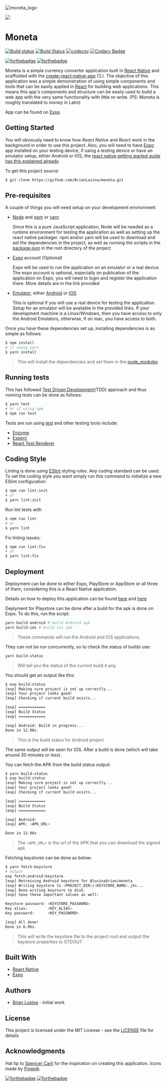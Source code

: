 ![moneta_logo](./assets/web_hi_res_512.png)

<a href="https://play.google.com/store/apps/details?id=com.moneta">
<img src="./images/google-play-badge.png">
</a>

# Moneta

[![Build status](https://build.appcenter.ms/v0.1/apps/74cd0001-10c9-4f9a-932b-1ecbd4adc2e3/branches/develop/badge)](https://appcenter.ms)
[![Build Status](https://travis-ci.org/BrianLusina/moneta.svg?branch=master)](https://travis-ci.org/BrianLusina/moneta)
[![codecov](https://codecov.io/gh/BrianLusina/moneta/branch/master/graph/badge.svg)](https://codecov.io/gh/BrianLusina/moneta)
[![Codacy Badge](https://api.codacy.com/project/badge/Grade/037db7c2c1ae43bd9d4086b78b6e964e)](https://www.codacy.com/app/BrianLusina/moneta?utm_source=github.com&amp;utm_medium=referral&amp;utm_content=BrianLusina/moneta&amp;utm_campaign=Badge_Grade)

[![forthebadge](http://forthebadge.com/images/badges/uses-js.svg)](http://forthebadge.com)
[![forthebadge](http://forthebadge.com/images/badges/built-for-android.svg)](http://forthebadge.com)

Moneta is a simple currency converter application built in [React Native](https://facebook.github.io/react-native/) and scaffolded with the [create-react-native-app](https://github.com/react-community/create-react-native-app) CLI. The objective of this application was a simple demonstration of using simple components and tools that can be easily applied in [React](https://facebook.github.io/react) for building web applications. This means this app's components and structure can be easily used to build a web app with the very same functionality with little re-write. 
(PS: Moneta is roughly translated to money in Latin)

App can be found on [Expo](https://exp.host/@lusinabrian/moneta)

## Getting Started

You will obviously need to know how *React Native* and *React* work in the background in order to use this project. Also, you will need to have [Expo](https://expo.io/) app installed on your testing device, if using a testing device or have an emulator setup, either Android or IOS, the [react native getting started guide has this explained already](https://facebook.github.io/react-native/docs/getting-started.html).

To get this project source:

```bash
$ git clone https://github.com/BrianLusina/moneta.git
```

## Pre-requisites

A couple of things you will need setup on your development environment

+ [Node](https://nodejs.org/en/) and [npm](https://www.npmjs.com/) or [yarn](https://yarnpkg.com/en/)
  
  Since this is a pure JavaScript application, Node will be needed as a runtime environment for testing the application as well as setting up the react native packager. npm and/or yarn will be used to download and set the dependencies in the project, as well as running the scripts in the [package.json](./package.json) in the root directory of the project
  
+ [Expo](https://expo.io/) account (Optional)
  
  Expo will be used to run the application on an emulator or a real device. The expo account is optional, especially on publication of the application on Expo, you will need to login and register the application there. More details are in the link provided

+ [Emulator](https://en.wikipedia.org/wiki/Emulator), either [Android](https://developer.android.com/studio/run/emulator.html) or [IOS](https://developer.apple.com/library/content/documentation/IDEs/Conceptual/iOS_Simulator_Guide/Introduction/Introduction.html)

  This is optional if you will use a real device for testing the application. Setup for an emulator will be available in the provided links. If your development machine is a Linux/Windows, then you have access to only the Android Emulators, otherwise, if on mac, you have access to both.
  
  
Once you have these dependencies set up, installing dependencies is as simple as follows:

```bash
$ npm install
# if using yarn
$ yarn install
```
> This will install the dependencies and set them in the [node_modules](./node_modules)

## Running tests

This has followed [Test Driven Development](https://en.wikipedia.org/wiki/Test-driven_development)(TDD) approach and thus running tests can be done as follows:

```bash
$ yarn test
# or if using npm
$ npm run test
```

Tests are run using [jest](https://facebook.github.io/jest/) and other testing tools include:
+ [Enzyme](http://airbnb.io/enzyme/)
+ [Expect](http://facebook.github.io/jest/docs/en/expect.html#expectvalue)
+ [React Test Renderer](https://www.npmjs.com/package/react-test-renderer)

## Coding Style

Linting is done using [ESlint](https://eslint.org/) styling rules. Any coding standard can be used. To set the coding style you want simply run this command to initialize a new ESlint configuration:

````bash
$ npm run lint:init
# or
$ yarn lint:init
````

Run lint tests with

```bash
$ npm run lint
# or
$ yarn lint
```

Fix linting issues:

```bash
$ npm run lint:fix
# or
$ yarn lint:fix
```

## Deployment

Deployment can be done to either Expo, PlayStore or AppStore or all three of them, considering this is a React Native application.

Details on how to deploy this application can be found [here](https://docs.expo.io/versions/latest/guides/building-standalone-apps.html) and [here](https://github.com/react-community/create-react-native-app/blob/master/EJECTING.md)

Deplyment for Playstore can be done after a build for the apk is done on Expo. To do this, run the script:

```bash
yarn build-android # build Android apk
yarn build-ios # build ios ipa
```
> These commands will run the Android and IOS applications.

They can not be run concurrently, so to check the status of builds use:

```bash
yarn build-status
```
> Will tell you the status of the current build it any.

You should get an output like this:

```bash
$ exp build:status
[exp] Making sure project is set up correctly...
[exp] Your project looks good!
[exp] Checking if current build exists...

[exp] ============
[exp] Build Status
[exp] ============

[exp] Android: Build in progress...
Done in 12.00s.
```
> This is the build status for Android project

The same output will be seen for IOS. After a build is done (which will take around 30 minutes or less).

You can fetch the APK from the build status output:

```bash
$ yarn build-status
$ exp build:status
[exp] Making sure project is set up correctly...
[exp] Your project looks good!
[exp] Checking if current build exists...

[exp] ============
[exp] Build Status
[exp] ============

[exp] Android:
[exp] APK: <APK_URL>

Done in 12.96s
```
> The `<APK_URL>` is the url of the APK that you can download the signed apk

Fetching keystores can be done as below:

```bash
$ yarn fetch-keystore
# output
exp fetch:android:keystore
[exp] Retreiving Android keystore for @lusinabrian/moneta
[exp] Writing keystore to <PROJECT_DIR>/<KEYSTORE_NAME>.jks...
[exp] Done writing keystore to disk.
[exp] Save these important values as well:

Keystore password: <KEYSTORE_PASSWORD>
Key alias:         <KEY_ALIAS>
Key password:      <KEY_PASSWORD>

[exp] All done!
Done in 6.96s.
```
> This will write the keystore file to the project root and output the keystore properties to STDOUT

## Built With

+ [React Native](https://facebook.github.io/react-native/)
+ [Expo](https://expo.io/)


## Authors

+ [Brian Lusina](https://github.com/BrianLusina) - Initial work

## License

This project is licensed under the MIT License - see the [LICENSE](./LICENSE) file for details


## Acknowledgments

Hat tip to [Spencer Carli](https://github.com/spencercarli) for the inspiration on creating this application.
Icons made by [Freepik](http://www.freepik.com")


[![forthebadge](http://forthebadge.com/images/badges/built-with-love.svg)](http://forthebadge.com)
[![forthebadge](http://forthebadge.com/images/badges/built-by-developers.svg)](http://forthebadge.com)